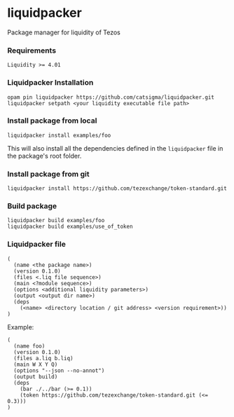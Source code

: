 # liquidpacker
Package manager for liquidity of Tezos

### Requirements
```
Liquidity >= 4.01
```

### Liquidpacker Installation
```
opam pin liquidpacker https://github.com/catsigma/liquidpacker.git
liquidpacker setpath <your liquidity executable file path>
```

### Install package from local
```
liquidpacker install examples/foo
```
This will also install all the dependencies defined in the `liquidpacker` file in the package's root folder.

### Install package from git
```
liquidpacker install https://github.com/tezexchange/token-standard.git
```

### Build package
```
liquidpacker build examples/foo
liquidpacker build examples/use_of_token
```

### Liquidpacker file
```
(
  (name <the package name>)
  (version 0.1.0)
  (files <.liq file sequence>)
  (main <?module sequence>)
  (options <additional liquidity parameters>)
  (output <output dir name>)
  (deps 
    (<name> <directory location / git address> <version requirement>))
)
```

Example:
```
(
  (name foo)
  (version 0.1.0)
  (files a.liq b.liq)
  (main W X Y Q)
  (options "--json --no-annot")
  (output build)
  (deps 
    (bar ./../bar (>= 0.1))
    (token https://github.com/tezexchange/token-standard.git (<= 0.3)))
)
```